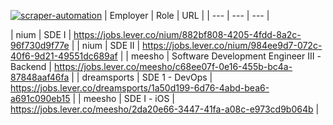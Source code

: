 [![scraper-automation](https://github.com/azad-ali786/Job_Openings/actions/workflows/scraper-automation.yml/badge.svg)](https://github.com/azad-ali786/Job_Openings/actions/workflows/scraper-automation.yml)
| Employer | Role | URL |
| --- | --- | --- |

















































































| nium | SDE I | https://jobs.lever.co/nium/882bf808-4205-4fdd-8a2c-96f730d9f77e |
| nium | SDE II | https://jobs.lever.co/nium/984ee9d7-072c-40f6-9d21-49551dc689af |
| meesho | Software Development Engineer III -Backend | https://jobs.lever.co/meesho/c68ee07f-0e16-455b-bc4a-87848aaf46fa |
| dreamsports | SDE  1 - DevOps | https://jobs.lever.co/dreamsports/1a50d199-6d76-4abd-bea6-a691c090eb15 |
| meesho | SDE I - iOS | https://jobs.lever.co/meesho/2da20e66-3447-41fa-a08c-e973cd9b064b |










